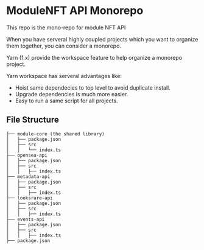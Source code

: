 # ModuleNFT API Monorepo

This repo is the mono-repo for module NFT API

When you have serveral highly coupled projects which you want to organize them together, you can consider a monorepo.

Yarn (1.x) provide the workspace feature to help organize a monorepo project.

Yarn workspace has serveral advantages like:
- Hoist same dependecies to top level to avoid duplicate install.
- Upgrade dependencies is much more easier.
- Easy to run a same script for all projects.

## File Structure

```
├── module-core (the shared library)
│   ├── package.json
│   ├── src
│   │   └── index.ts
├── opensea-api
│   ├── package.json
│   ├── src
│   │   ├── index.ts
├── metadata-api
│   ├── package.json
│   ├── src
│   │   ├── index.ts
├── looksrare-api
│   ├── package.json
│   ├── src
│   │   ├── index.ts
├── events-api
│   ├── package.json
│   ├── src
│   │   ├── index.ts
├── package.json
```
